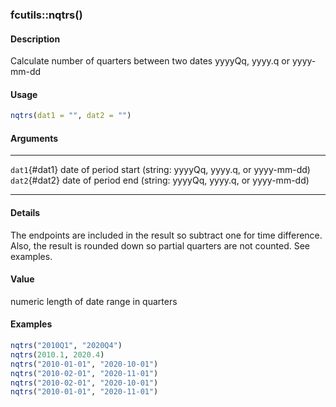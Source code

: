 ### fcutils::nqtrs()

#### Description

Calculate number of quarters between two dates yyyyQq, yyyy.q or
yyyy-mm-dd

#### Usage

``` R
nqtrs(dat1 = "", dat2 = "")
```

#### Arguments

  --------------- --------------------------------------------------------------
  `dat1`{#dat1}   date of period start (string: yyyyQq, yyyy.q, or yyyy-mm-dd)
  `dat2`{#dat2}   date of period end (string: yyyyQq, yyyy.q, or yyyy-mm-dd)
  --------------- --------------------------------------------------------------

#### Details

The endpoints are included in the result so subtract one for time
difference. Also, the result is rounded down so partial quarters are not
counted. See examples.

#### Value

numeric length of date range in quarters

#### Examples

``` R
nqtrs("2010Q1", "2020Q4")
nqtrs(2010.1, 2020.4)
nqtrs("2010-01-01", "2020-10-01")
nqtrs("2010-02-01", "2020-11-01")
nqtrs("2010-02-01", "2020-10-01")
nqtrs("2010-01-01", "2020-11-01")
```
